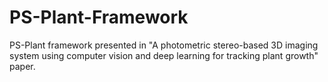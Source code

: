 # PS-Plant-Framework
PS-Plant framework presented in "A photometric stereo-based 3D imaging system using computer vision and deep learning for tracking plant growth" paper.
